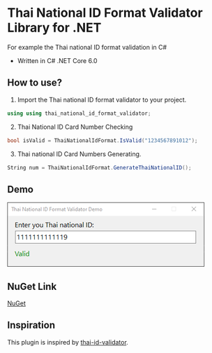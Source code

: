 # Thai National ID Format Validator Library for .NET
For example the Thai national ID format validation in C#
- Written in C# .NET Core 6.0

## How to use?
1. Import the Thai national ID format validator to your project.
```C#
using using thai_national_id_format_validator;
```
2. Thai National ID Card Number Checking
```C#
bool isValid = ThaiNationalIdFormat.IsValid("1234567891012");
```
3. Thai national ID Card Numbers Generating.
```C#
String num = ThaiNationalIdFormat.GenerateThaiNationalID();
```

## Demo
![Screenshot](https://raw.githubusercontent.com/Dhanabhon/thai-national-id-format-validator/master/ss.png)

## NuGet Link
[NuGet](https://www.nuget.org/packages/thai-national-id-format-validator/)

## Inspiration
This plugin is inspired by [thai-id-validator](https://www.npmjs.com/package/thai-id-validator).
